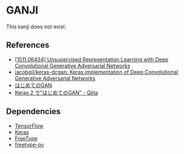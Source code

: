 # GANJI

This kanji does not exist.

## References 

* [\[1511.06434\] Unsupervised Representation Learning with Deep Convolutional Generative Adversarial Networks](https://arxiv.org/abs/1511.06434)
* [jacobgil/keras-dcgan: Keras implementation of Deep Convolutional Generative Adversarial Networks](https://github.com/jacobgil/keras-dcgan)
* [はじめてのGAN](https://elix-tech.github.io/ja/2017/02/06/gan.html)
* [Keras 2 で”はじめてのGAN” - Qiita](https://qiita.com/IntenF/items/94da17a8931e1f14b6e3)

## Dependencies

* [TensorFlow](https://www.tensorflow.org/)
* [Keras](https://keras.io/)
* [FreeType](https://www.freetype.org/index.html)
* [freetype-py](https://github.com/rougier/freetype-py/)
